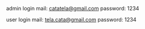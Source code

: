 admin login
mail: catatela@gmail.com
password: 1234

user login
mail: tela.cata@gmail.com 
password: 1234

